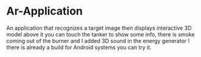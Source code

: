 # Ar-Application
An application that recognizes a target image then displays interactive 3D model above it 
you can touch the tanker to show some info, there is smoke coming out of the burner and I added 3D sound in the energy generator !
there is already a build for Android systems you can try it.
